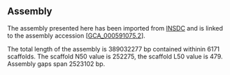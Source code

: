 **Assembly**
--------

The assembly presented here has been imported from [INSDC](http://www.insdc.org) and is linked to the assembly accession [[GCA_000591075.2](http://www.ebi.ac.uk/ena/data/view/GCA_000591075.2)].

The total length of the assembly is 389032277 bp contained withinin 6171 scaffolds.
The scaffold N50 value is 252275, the scaffold L50 value is 479.
Assembly gaps span 2523102 bp.
